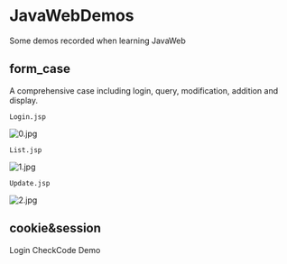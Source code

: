 # JavaWebDemos
Some demos recorded when learning JavaWeb

## form_case
A comprehensive case including login, query, modification, addition and display.


`Login.jsp`


![0.jpg](https://i.loli.net/2021/10/14/NQ1WxRuKLiOHVpP.jpg)


`List.jsp`
 
 
![1.jpg](https://i.loli.net/2021/10/14/zQGOWSwq7YAerm2.jpg)


`Update.jsp`
 
 
![2.jpg](https://i.loli.net/2021/10/14/m2YyxiVhbMqvcDa.jpg)


## cookie&session
Login CheckCode Demo
